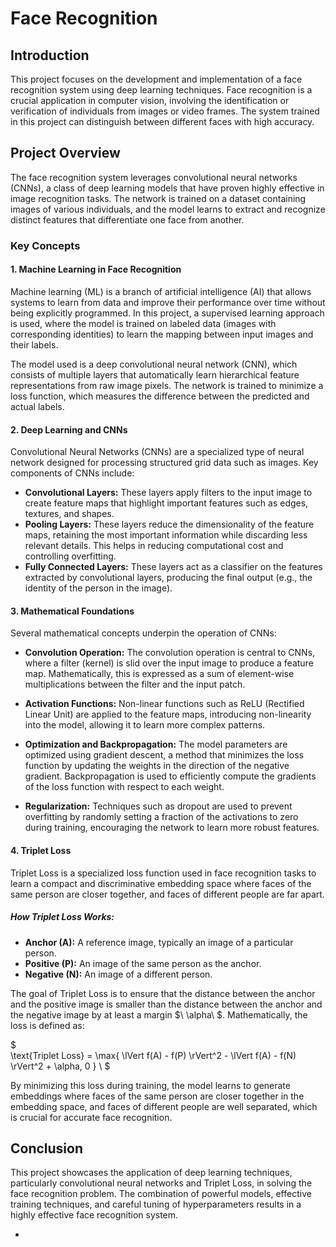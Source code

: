 

# Face Recognition

## Introduction

This project focuses on the development and implementation of a face recognition system using deep learning techniques. Face recognition is a crucial application in computer vision, involving the identification or verification of individuals from images or video frames. The system trained in this project can distinguish between different faces with high accuracy.

## Project Overview

The face recognition system leverages convolutional neural networks (CNNs), a class of deep learning models that have proven highly effective in image recognition tasks. The network is trained on a dataset containing images of various individuals, and the model learns to extract and recognize distinct features that differentiate one face from another.

### Key Concepts

#### 1. **Machine Learning in Face Recognition**

Machine learning (ML) is a branch of artificial intelligence (AI) that allows systems to learn from data and improve their performance over time without being explicitly programmed. In this project, a supervised learning approach is used, where the model is trained on labeled data (images with corresponding identities) to learn the mapping between input images and their labels.

The model used is a deep convolutional neural network (CNN), which consists of multiple layers that automatically learn hierarchical feature representations from raw image pixels. The network is trained to minimize a loss function, which measures the difference between the predicted and actual labels.

#### 2. **Deep Learning and CNNs**

Convolutional Neural Networks (CNNs) are a specialized type of neural network designed for processing structured grid data such as images. Key components of CNNs include:

- **Convolutional Layers:** These layers apply filters to the input image to create feature maps that highlight important features such as edges, textures, and shapes.
- **Pooling Layers:** These layers reduce the dimensionality of the feature maps, retaining the most important information while discarding less relevant details. This helps in reducing computational cost and controlling overfitting.
- **Fully Connected Layers:** These layers act as a classifier on the features extracted by convolutional layers, producing the final output (e.g., the identity of the person in the image).

#### 3. **Mathematical Foundations**

Several mathematical concepts underpin the operation of CNNs:

- **Convolution Operation:** The convolution operation is central to CNNs, where a filter (kernel) is slid over the input image to produce a feature map. Mathematically, this is expressed as a sum of element-wise multiplications between the filter and the input patch.

- **Activation Functions:** Non-linear functions such as ReLU (Rectified Linear Unit) are applied to the feature maps, introducing non-linearity into the model, allowing it to learn more complex patterns.

- **Optimization and Backpropagation:** The model parameters are optimized using gradient descent, a method that minimizes the loss function by updating the weights in the direction of the negative gradient. Backpropagation is used to efficiently compute the gradients of the loss function with respect to each weight.

- **Regularization:** Techniques such as dropout are used to prevent overfitting by randomly setting a fraction of the activations to zero during training, encouraging the network to learn more robust features.

#### 4. **Triplet Loss**

Triplet Loss is a specialized loss function used in face recognition tasks to learn a compact and discriminative embedding space where faces of the same person are closer together, and faces of different people are far apart.

##### **How Triplet Loss Works:**

- **Anchor (A):** A reference image, typically an image of a particular person.
- **Positive (P):** An image of the same person as the anchor.
- **Negative (N):** An image of a different person.

The goal of Triplet Loss is to ensure that the distance between the anchor and the positive image is smaller than the distance between the anchor and the negative image by at least a margin $\ \alpha\ $. Mathematically, the loss is defined as:

$\
\text{Triplet Loss} = \max\{ \lVert f(A) - f(P) \rVert^2 - \lVert f(A) - f(N) \rVert^2 + \alpha, 0 \}
\ $


By minimizing this loss during training, the model learns to generate embeddings where faces of the same person are closer together in the embedding space, and faces of different people are well separated, which is crucial for accurate face recognition.



## Conclusion

This project showcases the application of deep learning techniques, particularly convolutional neural networks and Triplet Loss, in solving the face recognition problem. The combination of powerful models, effective training techniques, and careful tuning of hyperparameters results in a highly effective face recognition system.

-